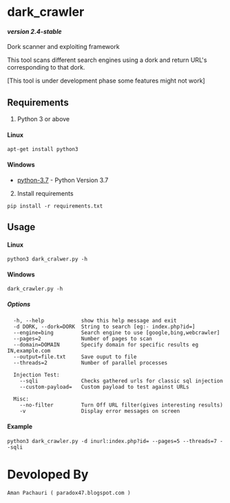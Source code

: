# dark_crawler
#### *version 2.4-stable*

Dork scanner and exploiting framework

This tool scans different search engines using a dork and return URL's corresponding to that dork.

[This tool is under development phase some features might not work]

## Requirements

1. Python 3 or above

#### Linux
```
apt-get install python3
```
#### Windows
* [python-3.7](https://www.python.org/downloads/) - Python Version 3.7

2. Install requirements
```
pip install -r requirements.txt
```

## Usage

#### Linux
```
python3 dark_cralwer.py -h
```
#### Windows
```
dark_crawler.py -h
```
##### Options
```
  -h, --help            show this help message and exit
  -d DORK, --dork=DORK  String to search [eg:- index.php?id=]
  --engine=bing         Search engine to use [google,bing,webcrawler]
  --pages=2             Number of pages to scan
  --domain=DOMAIN       Specify domain for specific results eg IN,example.com
  --output=file.txt     Save ouput to file
  --threads=2           Number of parallel processes

  Injection Test:
    --sqli              Checks gathered urls for classic sql injection
    --custom-payload=   Custom payload to test against URLs

  Misc:
    --no-filter         Turn Off URL filter(gives interesting results)
    -v                  Display error messages on screen
```
#### Example
```
python3 dark_crawler.py -d inurl:index.php?id= --pages=5 --threads=7 --sqli
```

# Devoloped By
```
Aman Pachauri ( paradox47.blogspot.com )
```
